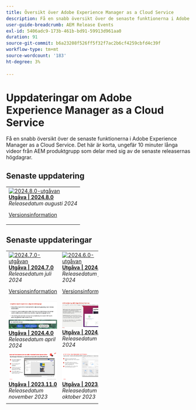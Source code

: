 ```yaml
---
title: Översikt över Adobe Experience Manager as a Cloud Service
description: Få en snabb översikt över de senaste funktionerna i Adobe Experience Manager as a Cloud Service
user-guide-breadcrumb: AEM Release Events
exl-id: 5406adc9-173b-461b-bd91-59913d961aa0
duration: 91
source-git-commit: b6a23208f526ff5f32f7ac2b6cf4259cbfd4c39f
workflow-type: tm+mt
source-wordcount: '183'
ht-degree: 3%

---
```


# Uppdateringar om Adobe Experience Manager as a Cloud Service

Få en snabb översikt över de senaste funktionerna i Adobe Experience Manager as a Cloud Service. Det här är korta, ungefär 10 minuter långa videor från AEM produktgrupp som delar med sig av de senaste releasernas högdagrar.

## Senaste uppdatering

<table style="max-width: 50%;">
  <tr>
    <td>
      <a href="2024/2024-8-0.md">
        <img alt="2024.8.0-utgåvan" src="https://video.tv.adobe.com/v/3433381?format=jpeg" />
      </a>
      <div>
        <a href="2024/2024-8-0.md">
          <strong>Utgåva | 2024.8.0 </strong>
        </a>
      </div>
      <em>Releasedatum augusti 2024 </em>
      <p>
        <a href="https://experienceleague.adobe.com/docs/experience-manager-cloud-service/content/release-notes/release-notes/release-notes-current.html">Versionsinformation</a>
      </p>
    </td>
  </tr>  
</table>

## Senaste uppdateringar

<table style="max-width: 50%;">
  <tr>
    <td>
      <a href="2024/2024-7-0.md">
        <img alt="2024.7.0-utgåvan" src="https://video.tv.adobe.com/v/3431707?format=jpeg" />
      </a>
      <div>
        <a href="2024/2024-7-0.md">
          <strong>Utgåva | 2024.7.0</strong>
        </a>
      </div>
      <em>Releasedatum juli 2024 </em>
      <p>
        <a href="https://experienceleague.adobe.com/docs/experience-manager-cloud-service/content/release-notes/release-notes/release-notes-current.html">Versionsinformation</a>
      </p>
    </td> 
     <td>
      <a href="2024/2024-6-0.md">
        <img alt="2024.6.0-utgåvan" src="https://video.tv.adobe.com/v/3430779?format=jpeg" />
      </a>
      <div>
        <a href="2024/2024-6-0.md">
          <strong>Utgåva | 2024.6.0 </strong>
        </a>
      </div>
      <em>Releasedatum juni 2024 </em>
      <p>
        <a href="https://experienceleague.adobe.com/docs/experience-manager-cloud-service/content/release-notes/release-notes/release-notes-current.html">Versionsinformation</a>
      </p>
     </td>
     <td>
      <a href="2024/2024-5-0.md">
        <img alt="2024.5.0-utgåvan" src="2024/assets/2024-5-0-thumb.png" />
      </a>
      <div>
        <a href="2024/2024-5-0.md">
          <strong>Utgåva | 2024.5.0 </strong>
          </br>
        </a>
      </div>
      <em>Releasedatum maj 2024 </em>
    </td>
  </tr>
  <tr> 
    <td>
      <a href="2024/2024-4-0.md">
        <img alt="2024.4.0-utgåvan" src="2024/assets/2024-4-0-thumb.png" />
      </a>
      <div>
        <a href="2024/2024-4-0.md">
          <strong>Utgåva | 2024.4.0 </strong>
          </br>
        </a>
      </div>
      <em>Releasedatum april 2024 </em>
    </td>
    <td>
      <a href="2024/2024-3-0.md">
        <img alt="2024.3.0-utgåvan" src="2024/assets/2024-3-0-thumb.png" />
      </a>
      <div>
        <a href="2024/2024-3-0.md">
          <strong>Utgåva | 2024.3.0 </strong>
          </br>
        </a>
      </div>
      <em>Releasedatum april 2024 </em>
    </td>   
    <td>
      <a href="2024/2024-1-0.md">
        <img alt="2024.1.0-utgåvan" src="2024/assets/2024-1-0-thumb.png" />
      </a>
      <div>
        <a href="2024/2024-1-0.md">
          <strong>Utgåva | 2024.1.0 </strong>
          <br/>
        </a>
          <em>Releasedatum januari 2024 </em>
      </div>
    </td>
  </tr>
  <tr>     
    <td>
      <a href="2023/2023-11-0.md">
        <img alt="2023.11.0-utgåvan" src="2023/assets/2023-11-0-thumb.png" />
      </a>
      <div>
        <a href="2023/2023-11-0.md">
          <strong>Utgåva | 2023.11.0 </strong>
          <br/>
        </a>
          <em>Releasedatum november 2023 </em>
      </div>
    </td>
    <td>
      <a href="2023/2023-10-0.md">
        <img alt="2023.10.0-utgåvan" src="2023/assets/2023-10-0-thumb.png" />
      </a>
      <div>
        <a href="2023/2023-10-0.md">
          <strong>Utgåva | 2023.10.0</strong>
          <br/>
        </a>
          <em>Releasedatum oktober 2023 </em>
      </div>
    </td>
    <td>
      <a href="2023/2023-9-0.md">
        <img alt="2023.9.0-utgåvan" src="2023/assets/2023-9-0-thumb.png" />
      </a>
      <div>
        <a href="2023/2023-9-0.md">
          <strong>Utgåva | 2023.9.0</strong>
          <br/>
        </a>
          <em>Releasedatum september 2023 </em>
      </div>
    </td>
  </tr>
</table>
